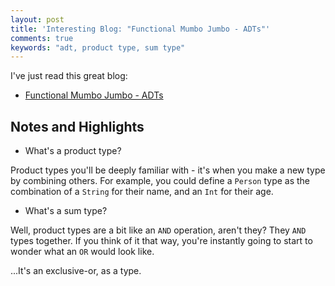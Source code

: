 ```yaml
---
layout: post
title: 'Interesting Blog: "Functional Mumbo Jumbo - ADTs"'
comments: true
keywords: "adt, product type, sum type"
---
```


I've just read this great blog:

- [Functional Mumbo Jumbo - ADTs](http://blog.jenkster.com/2016/06/functional-mumbo-jumbo-adts.html)

## Notes and Highlights

- What's a product type?

Product types you'll be deeply familiar with - it's when you make a new type by combining others. For example, you could define a `Person` type as the combination of a `String` for their name, and an `Int` for their age. 

- What's a sum type?

Well, product types are a bit like an `AND` operation, aren't they? They `AND` types together. If you think of it that way, you're instantly going to start to wonder what an `OR` would look like.

...It's an exclusive-or, as a type.
